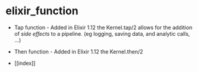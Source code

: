 # elixir_function

- Tap function - Added in Elixir 1.12 the Kernel.tap/2 allows for the addition of *side effects* to a pipeline. (eg logging, saving data, and analytic calls, ...)
- Then function - Added in Elixir 1.12 the Kernel.then/2

- [[index]]

